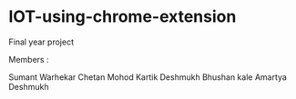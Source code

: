 # IOT-using-chrome-extension
Final year project

Members : 

Sumant Warhekar
Chetan Mohod
Kartik Deshmukh
Bhushan kale
Amartya Deshmukh
